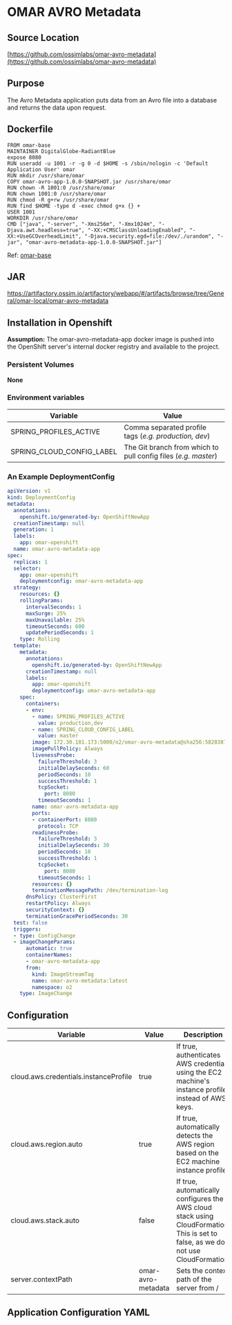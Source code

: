 # OMAR AVRO Metadata

## Source Location
[https://github.com/ossimlabs/omar-avro-metadata](https://github.com/ossimlabs/omar-avro-metadata)

## Purpose
The Avro Metadata application puts data from an Avro file into a database and returns the data upon request.

## Dockerfile
```
FROM omar-base
MAINTAINER DigitalGlobe-RadiantBlue
expose 8080
RUN useradd -u 1001 -r -g 0 -d $HOME -s /sbin/nologin -c 'Default Application User' omar
RUN mkdir /usr/share/omar
COPY omar-avro-app-1.0.0-SNAPSHOT.jar /usr/share/omar
RUN chown -R 1001:0 /usr/share/omar
RUN chown 1001:0 /usr/share/omar
RUN chmod -R g+rw /usr/share/omar
RUN find $HOME -type d -exec chmod g+x {} +
USER 1001
WORKDIR /usr/share/omar
CMD ["java", "-server", "-Xms256m", "-Xmx1024m", "-Djava.awt.headless=true", "-XX:+CMSClassUnloadingEnabled", "-XX:+UseGCOverheadLimit", "-Djava.security.egd=file:/dev/./urandom", "-jar", "omar-avro-metadata-app-1.0.0-SNAPSHOT.jar"]
```

Ref: [omar-base](../../../omar-base/docs/install-guide/omar-base/)

## JAR
https://artifactory.ossim.io/artifactory/webapp/#/artifacts/browse/tree/General/omar-local/omar-avro-metadata

## Installation in Openshift

**Assumption:** The omar-avro-metadata-app docker image is pushed into the OpenShift server's internal docker registry and available to the project.

### Persistent Volumes
**None**

### Environment variables

|Variable|Value|
|------|------|
|SPRING_PROFILES_ACTIVE|Comma separated profile tags (*e.g. production, dev*)|
|SPRING_CLOUD_CONFIG_LABEL|The Git branch from which to pull config files (*e.g. master*)|

### An Example DeploymentConfig
```yaml
apiVersion: v1
kind: DeploymentConfig
metadata:
  annotations:
    openshift.io/generated-by: OpenShiftNewApp
  creationTimestamp: null
  generation: 1
  labels:
    app: omar-openshift
  name: omar-avro-metadata-app
spec:
  replicas: 1
  selector:
    app: omar-openshift
    deploymentconfig: omar-avro-metadata-app
  strategy:
    resources: {}
    rollingParams:
      intervalSeconds: 1
      maxSurge: 25%
      maxUnavailable: 25%
      timeoutSeconds: 600
      updatePeriodSeconds: 1
    type: Rolling
  template:
    metadata:
      annotations:
        openshift.io/generated-by: OpenShiftNewApp
      creationTimestamp: null
      labels:
        app: omar-openshift
        deploymentconfig: omar-avro-metadata-app
    spec:
      containers:
      - env:
        - name: SPRING_PROFILES_ACTIVE
          value: production,dev
        - name: SPRING_CLOUD_CONFIG_LABEL
          value: master
        image: 172.30.181.173:5000/o2/omar-avro-metadata@sha256:582838755a9261d27fc4e6bdcd361ff05faeb95ee46293f6e7ddfc9ba8d20171
        imagePullPolicy: Always
        livenessProbe:
          failureThreshold: 3
          initialDelaySeconds: 60
          periodSeconds: 10
          successThreshold: 1
          tcpSocket:
            port: 8080
          timeoutSeconds: 1
        name: omar-avro-metadata-app
        ports:
        - containerPort: 8080
          protocol: TCP
        readinessProbe:
          failureThreshold: 3
          initialDelaySeconds: 30
          periodSeconds: 10
          successThreshold: 1
          tcpSocket:
            port: 8080
          timeoutSeconds: 1
        resources: {}
        terminationMessagePath: /dev/termination-log
      dnsPolicy: ClusterFirst
      restartPolicy: Always
      securityContext: {}
      terminationGracePeriodSeconds: 30
  test: false
  triggers:
  - type: ConfigChange
  - imageChangeParams:
      automatic: true
      containerNames:
      - omar-avro-metadata-app
      from:
        kind: ImageStreamTag
        name: omar-avro-metadata:latest
        namespace: o2
    type: ImageChange
```

## Configuration
|Variable|Value|Description|
|------|------|------|
|cloud.aws.credentials.instanceProfile|true|If true, authenticates AWS credentials using the EC2 machine's instance profile instead of AWS keys.|
|cloud.aws.region.auto|true|If true, automatically detects the AWS region based on the EC2 machine instance profile.|
|cloud.aws.stack.auto|false|If true, automatically configures the AWS cloud stack using CloudFormation. This is set to false, as we do not use CloudFormation.|
|server.contextPath|omar-avro-metadata|Sets the context path of the server from /|


## Application Configuration YAML
